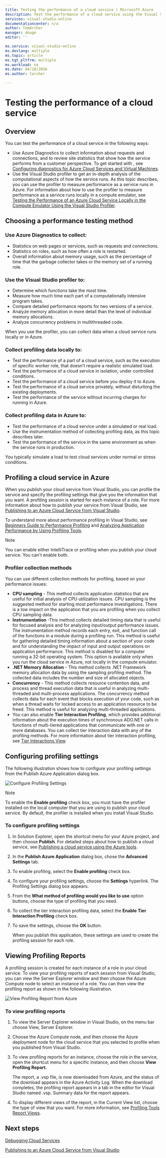 ```yaml
---
title: Testing the performance of a cloud service | Microsoft Azure
description: Test the performance of a cloud service using the Visual Studio profiler
services: visual-studio-online
documentationcenter: n/a
author: TomArcher
manager: douge
editor: ''

ms.service: visual-studio-online
ms.devlang: multiple
ms.topic: article
ms.tgt_pltfrm: multiple
ms.workload: na
ms.date: 04/18/2016
ms.author: tarcher

---
```

# Testing the performance of a cloud service
## Overview
You can test the performance of a cloud service in the following ways:

* Use Azure Diagnostics to collect information about requests and connections, and to review site statistics that show how the service performs from a customer perspective. To get started with , see [Configuring diagnostics for Azure Cloud Services and Virtual Machines](http://go.microsoft.com/fwlink/p/?LinkId=623009).
* Use the Visual Studio profiler to get an in-depth analysis of the computational aspects of how the service runs. As this topic describes, you can use the profiler to measure performance as a service runs in Azure. For information about how to use the profiler to measure performance as a service runs locally in a compute emulator, see [Testing the Performance of an Azure Cloud Service Locally in the Compute Emulator Using the Visual Studio Profiler](http://go.microsoft.com/fwlink/p/?LinkId=262845).

## Choosing a performance testing method
### Use Azure Diagnostics to collect:
* Statistics on web pages or services, such as requests and connections.
* Statistics on roles, such as how often a role is restarted.
* Overall information about memory usage, such as the percentage of time that the garbage collector takes or the memory set of a running role.

### Use the Visual Studio profiler to:
* Determine which functions take the most time.
* Measure how much time each part of a computationally intensive program takes.
* Compare detailed performance reports for two versions of a service.
* Analyze memory allocation in more detail than the level of individual memory allocations.
* Analyze concurrency problems in multithreaded code.

When you use the profiler, you can collect data when a cloud service runs locally or in Azure.

### Collect profiling data locally to:
* Test the performance of a part of a cloud service, such as the execution of specific worker role, that doesn’t require a realistic simulated load.
* Test the performance of a cloud service in isolation, under controlled conditions.
* Test the performance of a cloud service before you deploy it to Azure.
* Test the performance of a cloud service privately, without disturbing the existing deployments.
* Test the performance of the service without incurring charges for running in Azure.

### Collect profiling data in Azure to:
* Test the performance of a cloud service under a simulated or real load.
* Use the instrumentation method of collecting profiling data, as this topic describes later.
* Test the performance of the service in the same environment as when the service runs in production.

You typically simulate a load to test cloud services under normal or stress conditions.

## Profiling a cloud service in Azure
When you publish your cloud service from Visual Studio, you can profile the service and specify the profiling settings that give you the information that you want. A profiling session is started for each instance of a role. For more information about how to publish your service from Visual Studio, see [Publishing to an Azure Cloud Service from Visual Studio](https://msdn.microsoft.com/library/azure/ee460772.aspx).

To understand more about performance profiling in Visual Studio, see [Beginners Guide to Performance Profiling](https://msdn.microsoft.com/library/azure/ms182372.aspx) and [Analyzing Application Performance by Using Profiling Tools](https://msdn.microsoft.com/library/azure/z9z62c29.aspx).

> [!NOTE]
> You can enable either IntelliTrace or profiling when you publish your cloud service. You can't enable both.
> 
> 

### Profiler collection methods
You can use different collection methods for profiling, based on your performance issues:

* **CPU sampling** - This method collects application statistics that are useful for initial analysis of CPU utilization issues. CPU sampling is the suggested method for starting most performance investigations. There is a low impact on the application that you are profiling when you collect CPU sampling data.
* **Instrumentation** -This method collects detailed timing data that is useful for focused analysis and for analyzing input/output performance issues. The instrumentation method records each entry, exit, and function call of the functions in a module during a profiling run. This method is useful for gathering detailed timing information about a section of your code and for understanding the impact of input and output operations on application performance. This method is disabled for a computer running a 32-bit operating system. This option is available only when you run the cloud service in Azure, not locally in the compute emulator.
* **.NET Memory Allocation** - This method collects .NET Framework memory allocation data by using the sampling profiling method. The collected data includes the number and size of allocated objects.
* **Concurrency** - This method collects resource contention data, and process and thread execution data that is useful in analyzing multi-threaded and multi-process applications. The concurrency method collects data for each event that blocks execution of your code, such as when a thread waits for locked access to an application resource to be freed. This method is useful for analyzing multi-threaded applications.
* You can also enable **Tier Interaction Profiling**, which provides additional information about the execution times of synchronous ADO.NET calls in functions of multi-tiered applications that communicate with one or more databases. You can collect tier interaction data with any of the profiling methods. For more information about tier interaction profiling, see [Tier Interactions View](https://msdn.microsoft.com/library/azure/dd557764.aspx).

## Configuring profiling settings
The following illustration shows how to configure your profiling settings from the Publish Azure Application dialog box.

![Configure Profiling Settings](./media/vs-azure-tools-performance-profiling-cloud-services/IC526984.png)

> [!NOTE]
> To enable the **Enable profiling** check box, you must have the profiler installed on the local computer that you are using to publish your cloud service. By default, the profiler is installed when you install Visual Studio.
> 
> 

### To configure profiling settings
1. In Solution Explorer, open the shortcut menu for your Azure project, and then choose **Publish**. For detailed steps about how to publish a cloud service, see [Publishing a cloud service using the Azure tools](http://go.microsoft.com/fwlink/p?LinkId=623012).
2. In the **Publish Azure Application** dialog box, chose the **Advanced Settings** tab.
3. To enable profiling, select the **Enable profiling** check box.
4. To configure your profiling settings, choose the **Settings** hyperlink. The Profiling Settings dialog box appears.
5. From the **What method of profiling would you like to use** option buttons, choose the type of profiling that you need.
6. To collect the tier interaction profiling data, select the **Enable Tier Interaction Profiling** check box.
7. To save the settings, choose the **OK** button.
   
    When you publish this application, these settings are used to create the profiling session for each role.

## Viewing Profiling Reports
A profiling session is created for each instance of a role in your cloud service. To view your profiling reports of each session from Visual Studio, you can view the Server Explorer window and then choose the Azure Compute node to select an instance of a role. You can then view the profiling report as shown in the following illustration.

![View Profiling Report from Azure](./media/vs-azure-tools-performance-profiling-cloud-services/IC748914.png)

### To view profiling reports
1. To view the Server Explorer window in Visual Studio, on the menu bar choose View, Server Explorer.
2. Choose the Azure Compute node, and then choose the Azure deployment node for the cloud service that you selected to profile when you published from Visual Studio.
3. To view profiling reports for an instance, choose the role in the service, open the shortcut menu for a specific instance, and then choose **View Profiling Report**.
   
    The report, a .vsp file, is now downloaded from Azure, and the status of the download appears in the  Azure Activity Log. When the download completes, the profiling report appears in a tab in the editor for Visual Studio named <Role name>*<Instance Number>*<identifier>.vsp. Summary data for the report appears.
4. To display different views of the report, in the Current View list, choose the type of view that you want. For more information, see [Profiling Tools Report Views](https://msdn.microsoft.com/library/azure/bb385755.aspx).

## Next steps
[Debugging Cloud Services](https://msdn.microsoft.com/library/azure/ee405479.aspx)

[Publishing to an Azure Cloud Service from Visual Studio](https://msdn.microsoft.com/library/azure/ee460772.aspx)

